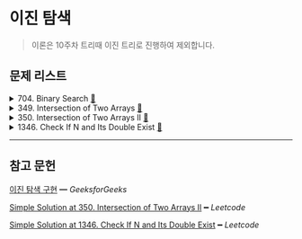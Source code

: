 # 이진 탐색

> 이론은 10주차 트리때 이진 트리로 진행하여 제외합니다.

## 문제 리스트

<details>
<summary>704. Binary Search
  <a href="https://leetcode.com/problems/binary-search/">👊</a>
</summary>

### 문제 풀이

```js
/**
 * @param {number[]} nums
 * @param {number} target
 * @return {number}
 * 
 * time:    O(log n)
 * space:   O(log n)
 */
var search = function (nums, target) {
  function binarySearch(start, end) {
    if (start > end)
      return;

    const middle = Math.floor((start + end) / 2);

    if (nums[middle] === target)
      return middle;

    if (nums[middle] > target)
      return binarySearch(start, middle - 1);
    else
      return binarySearch(middle + 1, end);
  }

  const result = binarySearch(0, nums.length - 1);
  return isNaN(result) ? -1 : result;
};
```

</details>

<details>
<summary>349. Intersection of Two Arrays
  <a href="https://leetcode.com/problems/intersection-of-two-arrays/">👊</a>
</summary>

### 문제 회고

자바스크립트 sort 배열 메소드의 기본 정렬 순서는 다음과 같다.

    기본 정렬 순서는 문자열의 유니코드 코드 포인트를 따릅니다. ━ MDN

때문에 숫자 정렬 순서를 따르도록 compare 함수를 구현해줘야한다.

### 문제 풀이

```js
/**
 * @param {number[]} nums1
 * @param {number[]} nums2
 * @return {number[]}
 * 
 * m as nums1
 * n as nums2
 *
 * time:    O(m log n)
 * space:   O(m)
 */
var intersection = function (nums1, nums2) {
  nums2.sort((a, b) => a - b);

  const result = new Set();

  for (const num of nums1) {
    const idx = binarySearch(
      start = 0,
      end = nums2.length - 1,
      nums = nums2,
      target = num
    );

    if (isNaN(idx))
      continue;

    result.add(num);
  }

  return [...result];
};

var binarySearch = function (start, end, nums, target) {
  if (start > end)
    return;

  const middle = Math.floor((start + end) / 2);

  if (nums[middle] === target)
    return middle;

  if (nums[middle] > target)
    return binarySearch(start, middle - 1, nums, target);
  else
    return binarySearch(middle + 1, end, nums, target);
}
```
</details>

<details>
<summary>350. Intersection of Two Arrays II
  <a href="https://leetcode.com/problems/intersection-of-two-arrays-ii/">👊</a>
</summary>

### 문제 회고

`349번`과 비교하여 본 문제는 탐색 대상인 nums2의 인덱스를 기억해야한다.

따라서 이진 탐색을 마친 요소는 marking을 해두어야하는데,

처음 접근을 `undefined`로 매겼지만 이진 탐색시 탐색 대상에서 제외시키지 못했다.

따라서, `-Infinity`를 주어 해결하였다.

### 문제 풀이

```js
/**
 * @param {number[]} nums1
 * @param {number[]} nums2
 * @return {number[]}
 * 
 * m as nums1
 * n as nums2
 *
 * time:    O(mn log n)
 *          for             →     O(m)
 *            binarySearch  →     O(log n)
 *            sort          →     O(n log n)
 * space:   O(n)
 */
var intersect = function (nums1, nums2) {
  nums1.sort((a, b) => a - b);
  nums2.sort((a, b) => a - b);

  const result = [];

  for (const num of nums1) {
    const idx = binarySearch(
      start = 0,
      end = nums2.length - 1,
      nums = nums2,
      target = num
    );

    if (isNaN(idx))
      continue;

    nums2[idx] = -Infinity;
    nums2.sort((a, b) => a - b);
    result.push(num);
  }

  return result;
};

var binarySearch = function (start, end, nums, target) {
  if (start > end)
    return;

  const middle = Math.floor((start + end) / 2);

  if (isNaN(nums[middle]))
    return;

  if (nums[middle] === target)
    return middle;

  if (nums[middle] > target)
    return binarySearch(start, middle - 1, nums, target);
  else
    return binarySearch(middle + 1, end, nums, target);
}
```
</details>

<details>
<summary>1346. Check If N and Its Double Exist
  <a href="https://leetcode.com/problems/check-if-n-and-its-double-exist/">👊</a>
</summary>

### 문제 회고

다음과 같은 테스트케이스에서 막혔었다.

    [-2,0,10,-19,4,6,-8]는 1번 인덱스의 0을 곱한 대상과 같이 본 테스트케이스라 false가 나와야했고,

    [2,3,3,0,0]는 여타 다른 테스트케이스처럼 true여야했다.

`350번` 접근처럼 marking을 해도 해결되지 않았다.

이진 탐색 이전에 정렬을 해둔 것을 활용하여 0이 이어질 시 true 처리하였다.

### 문제 풀이

```js
/**
 * @param {number[]} arr
 * @return {boolean}
 *
 * time:  O(n log n)
 * space: O(log n)
 */
var checkIfExist = function (arr) {
  arr.sort((a, b) => a - b);

  for (const [idx, num] of arr.entries()) {
    if (!arr[idx] && !arr[idx + 1])
      return true;

    const findIdx = binarySearch(
      start = 0,
      end = arr.length - 1,
      nums = arr,
      target = num * 2
    );

    if (num && !isNaN(findIdx))
      return true;
  }

  return false;
};

var binarySearch = function (start, end, nums, target) {
  if (start > end)
    return;

  const middle = Math.floor((start + end) / 2);

  if (isNaN(nums[middle]))
    return;

  if (nums[middle] === target)
    return middle;

  if (nums[middle] > target)
    return binarySearch(start, middle - 1, nums, target);
  else
    return binarySearch(middle + 1, end, nums, target);
}
```

</details>

<hr/>

## 참고 문헌

[이진 탐색 구현](https://www.geeksforgeeks.org/binary-search-in-javascript/) ━ *GeeksforGeeks*

[Simple Solution at 350. Intersection of Two Arrays II](https://leetcode.com/problems/intersection-of-two-arrays-ii/discuss/2154281/Javascript-TIPs-for-Binary-Search) ━ *Leetcode*

[Simple Solution at 1346. Check If N and Its Double Exist](https://leetcode.com/problems/check-if-n-and-its-double-exist/discuss/1947320/JavaScript-Binary-Search) ━ *Leetcode*